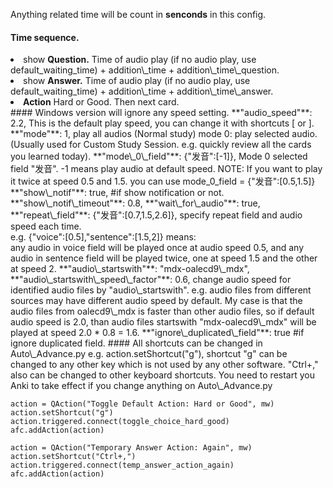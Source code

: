  Anything related time will be count in <b>senconds</b> in this config.  
#### Time sequence.
<li>show <b>Question.</b>   
 Time of audio play (if no audio play, use default_waiting_time) + addition\_time + addition\_time\_question.</li>
<li>show <b>Answer.</b>   
Time of audio play (if no audio play, use default_waiting_time) + addition\_time + addition\_time\_answer.</li>
<li><b>Action</b> Hard or Good. Then next card.
</li>
#### Windows version will ignore any speed setting.
**"audio_speed"**: 2.2, This is the default play speed, you can change it with shortcuts [ or ].   
**"mode"**: 1, play all audios (Normal study) mode 0: play selected audio.(Usually used for Custom Study Session. e.g. quickly review all the cards you learned today).  
**"mode\_0\_field"**: {"发音":[-1]},  Mode 0 selected field "发音". -1 means play audio at default speed. NOTE: If you want to play it twice at speed 0.5 and 1.5. you can use mode_0_field = {"发音":[0.5,1.5]}   
**"show\_notif"**: true, #if show notification or not.   
**"show\_notif\_timeout"**: 0.8,   
**"wait\_for\_audio"**: true,   
**"repeat\_field"**: {"发音":[0.7,1.5,2.6]},    
 specify repeat field and audio speed each time.<br>
 e.g. {"voice":[0.5],"sentence":[1.5,2]} means:<br>
 any audio in voice field will be played once at audio speed 0.5, and any audio in sentence field will be played twice, one at speed 1.5 and the other at speed 2.  
**"audio\_startswith"**: "mdx-oalecd9\_mdx",   
**"audio\_startswith\_speed\_factor"**: 0.6, change audio speed for identified audio files by "audio\_startswith". e.g. audio files from different sources may have different audio speed by default. My case is that the audio files from oalecd9\_mdx is faster than other audio files, so if default audio speed is 2.0, than audio files startswith "mdx-oalecd9\_mdx" will be played at speed 2.0 * 0.8 = 1.6.    
**"ignore\_duplicated\_field"**: true #if ignore duplicated field.
#### All shortcuts can be changed in Auto\_Advance.py   
e.g. action.setShortcut("g"), shortcut "g" can be changed to any other key which is not used by any other software. "Ctrl+," also can be changed to other keyboard shortcuts.   
You need to restart you Anki to take effect if you change anything on Auto\_Advance.py 

```
action = QAction("Toggle Default Action: Hard or Good", mw)
action.setShortcut("g")
action.triggered.connect(toggle_choice_hard_good)
afc.addAction(action)

action = QAction("Temporary Answer Action: Again", mw)
action.setShortcut("Ctrl+,")
action.triggered.connect(temp_answer_action_again)
afc.addAction(action)
```